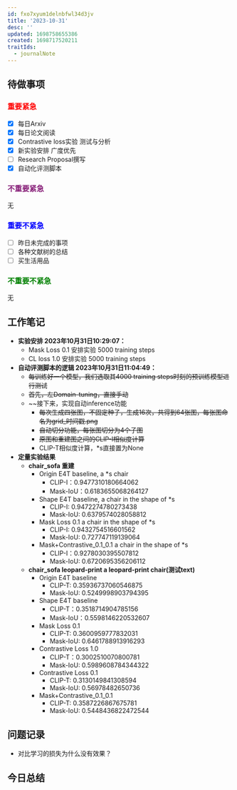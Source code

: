 ```yaml
---
id: fxo7xyum1delnbfwl34d3jv
title: '2023-10-31'
desc: ''
updated: 1698758655386
created: 1698717520211
traitIds:
  - journalNote
---
```

<!--
Based on the journaling method created by Intelligent Change:
- [Intelligent Change: Our Story](https://www.intelligentchange.com/pages/our-story)
- [The Five Minute Journal](https://www.intelligentchange.com/products/the-five-minute-journal)
-->



## **待做事项**

### <font color=red>**重要紧急**</font>
- [x]  每日Arxiv
- [x]  每日论文阅读
- [x]  Contrastive loss实验 测试与分析
- [x]  新实验安排 广度优先
- [ ]  Research Proposal撰写
- [x]  自动化评测脚本

### <font color=#871F78>**不重要紧急**</font>

无


### <font color=blue>**重要不紧急**</font>

- [ ] 昨日未完成的事项
- [ ] 各种文献树的总结
- [ ] 买生活用品

### <font color=green>**不重要不紧急**</font>

无




## **工作笔记**

* **实验安排 2023年10月31日10:29:07：**
  * Mask Loss 0.1 安排实验 5000 training steps
  * CL loss 1.0 安排实验 5000 training steps
* **自动评测脚本的逻辑 2023年10月31日11:04:49：**
  * ~~每训练好一个模型，我们选取其4000 training steps时刻的预训练模型进行测试~~
  * ~~首先，左Domain-tuning，直接手动~~
  * ~~接下来，实现自动inference功能
    * ~~每次生成四张图，不固定种子，生成16次，共得到64张图，每张图命名为grid_时间戳.png~~
    * ~~自动切分功能，每张图切分为4个子图~~
    * ~~原图和重建图之间的CLIP-I相似度计算~~
    * CLIP-T相似度计算，*s直接置为None
* **定量实验结果** 
  * **chair_sofa 重建** 
    * Origin E4T baseline, a *s chair
      * CLIP-I：0.9477310180664062
      * Mask-IoU：0.6183655068264127
    * Shape E4T baseline, a chair in the shape of *s
      * CLIP-I: 0.9472274780273438
      * Mask-IoU: 0.6379574028058812
    * Mask Loss 0.1 a chair in the shape of *s   
      * CLIP-I: 0.9432754516601562
      * Mask-IoU: 0.727747119139064
    * Mask+Contrastive_0.1_0.1 a chair in the shape of *s
      * CLIP-I：0.9278030395507812
      * Mask-IoU: 0.6720695356206112
  * **chair_sofa leopard-print a leopard-print chair(测试text)**
    * Origin E4T baseline
      * CLIP-T: 0.35936737060546875
      * Mask-IoU: 0.5249998903794395
    * Shape E4T baseline
      * CLIP-T：0.3518714904785156
      * Mask-IoU：0.5598146220532607
    * Mask Loss 0.1 
      * CLIP-T: 0.3600959777832031
      * Mask-IoU: 0.6461788913916293
    * Contrastive Loss 1.0
      * CLIP-T：0.3002510070800781
      * Mask-IoU: 0.5989608784344322
    * Contrastive Loss 0.1
      * CLIP-T: 0.3130149841308594
      * Mask-IoU: 0.56978482650736
    * Mask+Contrastive_0.1_0.1
      * CLIP-T: 0.3587226867675781
      * Mask-IoU: 0.5448436822472544



## **问题记录**
* 对比学习的损失为什么没有效果？

## **今日总结**
